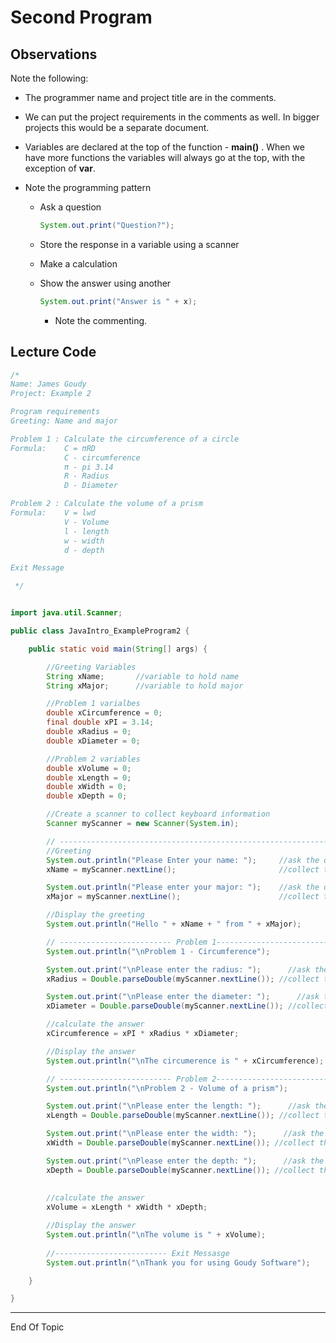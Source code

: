 # Second Program

## Observations

Note the following:

* The programmer name and project title are in the comments.

* We can put the project requirements in the comments as well. In bigger projects this would be a separate document.

* Variables are declared at the top of the function  - **main()** . When we have more functions the variables will always go at the top, with the exception of **var**.

* Note the programming pattern

  * Ask a question 

    ```java
    System.out.print("Question?");
    ```

  * Store the response in a variable using a scanner

  * Make a calculation

  * Show the answer using another 

    ```java
    System.out.print("Answer is " + x);
    ```
	
	* Note the commenting. 



## Lecture Code

```java
/*
Name: James Goudy
Project: Example 2

Program requirements
Greeting: Name and major

Problem 1 : Calculate the circumference of a circle
Formula:    C = πRD    
            C - circumference
            π - pi 3.14
            R - Radius
            D - Diameter

Problem 2 : Calculate the volume of a prism
Formula:    V = lwd
            V - Volume
            l - length
            w - width
            d - depth

Exit Message

 */


import java.util.Scanner;

public class JavaIntro_ExampleProgram2 {

    public static void main(String[] args) {

        //Greeting Variables
        String xName;       //variable to hold name
        String xMajor;      //variable to hold major

        //Problem 1 varialbes
        double xCircumference = 0;
        final double xPI = 3.14;
        double xRadius = 0;
        double xDiameter = 0;

        //Problem 2 variables
        double xVolume = 0;
        double xLength = 0;
        double xWidth = 0;
        double xDepth = 0;

        //Create a scanner to collect keyboard information
        Scanner myScanner = new Scanner(System.in);

        // -------------------------------------------------------------
        //Greeting
        System.out.println("Please Enter your name: ");     //ask the question
        xName = myScanner.nextLine();                       //collect the answer

        System.out.println("Please enter your major: ");    //ask the question
        xMajor = myScanner.nextLine();                      //collect the answer

        //Display the greeting
        System.out.println("Hello " + xName + " from " + xMajor);

        // ------------------------- Problem 1----------------------------
        System.out.println("\nProblem 1 - Circumference");

        System.out.print("\nPlease enter the radius: ");      //ask the question
        xRadius = Double.parseDouble(myScanner.nextLine()); //collect the answer

        System.out.print("\nPlease enter the diameter: ");      //ask the question
        xDiameter = Double.parseDouble(myScanner.nextLine()); //collect the answer

        //calculate the answer
        xCircumference = xPI * xRadius * xDiameter;

        //Display the answer
        System.out.println("\nThe circumerence is " + xCircumference);

        // ------------------------- Problem 2----------------------------
        System.out.println("\nProblem 2 - Volume of a prism");

        System.out.print("\nPlease enter the length: ");      //ask the question
        xLength = Double.parseDouble(myScanner.nextLine()); //collect the answer

        System.out.print("\nPlease enter the width: ");      //ask the question
        xWidth = Double.parseDouble(myScanner.nextLine()); //collect the answer

        System.out.print("\nPlease enter the depth: ");      //ask the question
        xDepth = Double.parseDouble(myScanner.nextLine()); //collect the answer
        
        
        //calculate the answer
        xVolume = xLength * xWidth * xDepth;

        //Display the answer
        System.out.println("\nThe volume is " + xVolume);
        
        //------------------------- Exit Messasge
        System.out.println("\nThank you for using Goudy Software");

    }

}

```

---



End Of Topic
